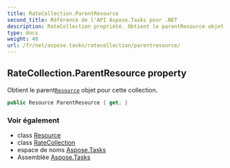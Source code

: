 ```yaml
---
title: RateCollection.ParentResource
second_title: Référence de l'API Aspose.Tasks pour .NET
description: RateCollection propriété. Obtient le parentResource objet pour cette collection.
type: docs
weight: 40
url: /fr/net/aspose.tasks/ratecollection/parentresource/
---
```

## RateCollection.ParentResource property

Obtient le parent[`Resource`](../../resource/) objet pour cette collection.

```csharp
public Resource ParentResource { get; }
```

### Voir également

* class [Resource](../../resource/)
* class [RateCollection](../)
* espace de noms [Aspose.Tasks](../../ratecollection/)
* Assemblée [Aspose.Tasks](../../../)


